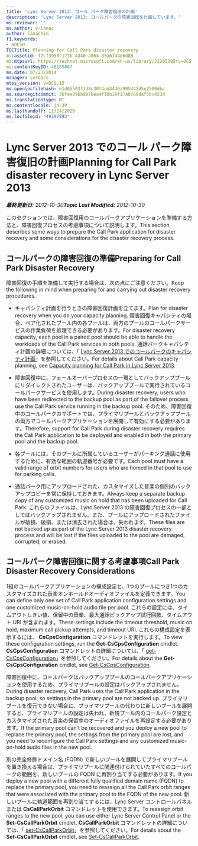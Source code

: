 ```yaml
---
title: 'Lync Server 2013: コール パーク障害復旧の計画'
description: 'Lync Server 2013: コールパークの障害回復を計画しています。'
ms.reviewer: ''
ms.author: v-lanac
author: lanachin
f1.keywords:
- NOCSH
TOCTitle: Planning for Call Park disaster recovery
ms:assetid: f7cf3958-177b-4340-a864-35a6f44d6d88
ms:mtpsurl: https://technet.microsoft.com/en-us/library/JJ205395(v=OCS.15)
ms:contentKeyID: 48185867
ms.date: 07/23/2014
manager: serdars
mtps_version: v=OCS.15
ms.openlocfilehash: e1d05503f1d8c30f4dd4446a995442d5e2500dbc
ms.sourcegitcommit: 36fee89bb887bea4f18b19f17a8c69daf5bc423d
ms.translationtype: MT
ms.contentlocale: ja-JP
ms.lasthandoff: 11/24/2020
ms.locfileid: "49397893"
---
```

# <a name="planning-for-call-park-disaster-recovery-in-lync-server-2013"></a><span data-ttu-id="5dab5-103">Lync Server 2013 でのコール パーク障害復旧の計画</span><span class="sxs-lookup"><span data-stu-id="5dab5-103">Planning for Call Park disaster recovery in Lync Server 2013</span></span>

<div data-xmlns="http://www.w3.org/1999/xhtml">

<div class="topic" data-xmlns="http://www.w3.org/1999/xhtml" data-msxsl="urn:schemas-microsoft-com:xslt" data-cs="https://msdn.microsoft.com/">

<div data-asp="https://msdn2.microsoft.com/asp">



</div>

<div id="mainSection">

<div id="mainBody"><span data-ttu-id="5dab5-104">

<span> </span></span><span class="sxs-lookup"><span data-stu-id="5dab5-104">

<span> </span></span></span>

<span data-ttu-id="5dab5-105">_**最終更新日:** 2012-10-30_</span><span class="sxs-lookup"><span data-stu-id="5dab5-105">_**Topic Last Modified:** 2012-10-30_</span></span>

<span data-ttu-id="5dab5-106">このセクションでは、障害回復用のコールパークアプリケーションを準備する方法と、障害回復プロセスの考慮事項について説明します。</span><span class="sxs-lookup"><span data-stu-id="5dab5-106">This section describes some ways to prepare the Call Park application for disaster recovery and some considerations for the disaster recovery process.</span></span>

<div>

## <a name="preparing-for-call-park-disaster-recovery"></a><span data-ttu-id="5dab5-107">コールパークの障害回復の準備</span><span class="sxs-lookup"><span data-stu-id="5dab5-107">Preparing for Call Park Disaster Recovery</span></span>

<span data-ttu-id="5dab5-108">障害回復の手順を準備して実行する場合は、次の点にご注意ください。</span><span class="sxs-lookup"><span data-stu-id="5dab5-108">Keep the following in mind when preparing for and carrying out disaster recovery procedures.</span></span>

  - <span data-ttu-id="5dab5-109">キャパシティ計画を行うときの障害回復計画を立てます。</span><span class="sxs-lookup"><span data-stu-id="5dab5-109">Plan for disaster recovery when you do your capacity planning.</span></span> <span data-ttu-id="5dab5-110">障害回復キャパシティの場合、ペア化されたプール内の各プールは、両方のプールのコールパークサービスの作業負荷を処理できる必要があります。</span><span class="sxs-lookup"><span data-stu-id="5dab5-110">For disaster recovery capacity, each pool in a paired pool should be able to handle the workloads of the Call Park services in both pools.</span></span> <span data-ttu-id="5dab5-111">通話パークキャパシティ計画の詳細については、「 [Lync Server 2013 でのコールパークのキャパシティ計画](lync-server-2013-capacity-planning-for-call-park.md)」を参照してください。</span><span class="sxs-lookup"><span data-stu-id="5dab5-111">For details about Call Park capacity planning, see [Capacity planning for Call Park in Lync Server 2013](lync-server-2013-capacity-planning-for-call-park.md).</span></span>

  - <span data-ttu-id="5dab5-112">障害回復中に、フェールオーバープロセスの一環としてバックアッププールにリダイレクトされたユーザーは、バックアッププールで実行されているコールパークサービスを使用します。</span><span class="sxs-lookup"><span data-stu-id="5dab5-112">During disaster recovery, users who have been redirected to the backup pool as part of the failover process use the Call Park service running in the backup pool.</span></span> <span data-ttu-id="5dab5-113">そのため、障害回復中のコールパークのサポートでは、プライマリプールとバックアッププールの両方でコールパークアプリケーションを展開して有効にする必要があります。</span><span class="sxs-lookup"><span data-stu-id="5dab5-113">Therefore, support for Call Park during disaster recovery requires the Call Park application to be deployed and enabled in both the primary pool and the backup pool.</span></span>

  - <span data-ttu-id="5dab5-114">各プールには、そのプールに所属しているユーザーがパーキング通話に使用するために、有効な範囲の軌道番号が必要です。</span><span class="sxs-lookup"><span data-stu-id="5dab5-114">Each pool must have a valid range of orbit numbers for users who are homed in that pool to use for parking calls.</span></span>

  - <span data-ttu-id="5dab5-115">通話パーク用にアップロードされた、カスタマイズした音楽の個別のバックアップコピーを常に保持しておきます。</span><span class="sxs-lookup"><span data-stu-id="5dab5-115">Always keep a separate backup copy of any customized music on hold that has been uploaded for Call Park.</span></span> <span data-ttu-id="5dab5-116">これらのファイルは、Lync Server 2013 の障害回復プロセスの一部としてはバックアップされません。また、プールにアップロードされたファイルが破損、破損、または消去された場合は、失われます。</span><span class="sxs-lookup"><span data-stu-id="5dab5-116">These files are not backed up as part of the Lync Server 2013 disaster recovery process and will be lost if the files uploaded to the pool are damaged, corrupted, or erased.</span></span>

</div>

<div>

## <a name="call-park-disaster-recovery-considerations"></a><span data-ttu-id="5dab5-117">コールパーク障害回復に関する考慮事項</span><span class="sxs-lookup"><span data-stu-id="5dab5-117">Call Park Disaster Recovery Considerations</span></span>

<span data-ttu-id="5dab5-118">1組のコールパークアプリケーションの構成設定と、1つのプールにつき1つのカスタマイズされた音楽オンホールドオーディオファイルを定義できます。</span><span class="sxs-lookup"><span data-stu-id="5dab5-118">You can define only one set of Call Park application configuration settings and one customized music-on-hold audio file per pool.</span></span> <span data-ttu-id="5dab5-119">これらの設定には、タイムアウトしきい値、保留中の音楽、最大通話ピックアップ試行回数、タイムアウト URI が含まれます。</span><span class="sxs-lookup"><span data-stu-id="5dab5-119">These settings include the timeout threshold, music on hold, maximum call pickup attempts, and timeout URI.</span></span> <span data-ttu-id="5dab5-120">これらの構成設定を表示するには、 **CsCpsConfiguration** コマンドレットを実行します。</span><span class="sxs-lookup"><span data-stu-id="5dab5-120">To view these configuration settings, run the **Get-CsCpsConfiguration** cmdlet.</span></span> <span data-ttu-id="5dab5-121">**CsCpsConfiguration** コマンドレットの詳細については、「 [get-CsCpsConfiguration](https://docs.microsoft.com/powershell/module/skype/Get-CsCpsConfiguration)」を参照してください。</span><span class="sxs-lookup"><span data-stu-id="5dab5-121">For details about the **Get-CsCpsConfiguration** cmdlet, see [Get-CsCpsConfiguration](https://docs.microsoft.com/powershell/module/skype/Get-CsCpsConfiguration).</span></span>

<span data-ttu-id="5dab5-122">障害回復中に、コールパークはバックアッププールのコールパークアプリケーションを使用するため、プライマリプールの設定はバックアップされません。</span><span class="sxs-lookup"><span data-stu-id="5dab5-122">During disaster recovery, Call Park uses the Call Park application in the backup pool, so settings in the primary pool are not backed up.</span></span> <span data-ttu-id="5dab5-123">プライマリプールを復元できない場合に、プライマリプールの代わりに新しいプールを展開すると、プライマリプールの設定は失われ、新規プール内のコールパーク設定とカスタマイズされた音楽の保留中のオーディオファイルを再設定する必要があります。</span><span class="sxs-lookup"><span data-stu-id="5dab5-123">If the primary pool can't be recovered and you deploy a new pool to replace the primary pool, the settings from the primary pool are lost, and you need to reconfigure the Call Park settings and any customized music-on-hold audio files in the new pool.</span></span>

<span data-ttu-id="5dab5-124">別の完全修飾ドメイン名 (FQDN) で新しいプールを展開してプライマリプールを置き換える場合は、プライマリプールに関連付けられていたすべてのコールパークの範囲を、新しいプールの FQDN に再割り当てする必要があります。</span><span class="sxs-lookup"><span data-stu-id="5dab5-124">If you deploy a new pool with a different fully qualified domain name (FQDN) to replace the primary pool, you need to reassign all the Call Park orbit ranges that were associated with the primary pool to the FQDN of the new pool.</span></span> <span data-ttu-id="5dab5-125">新しいプールに軌道範囲を再割り当てするには、Lync Server コントロールパネルまたは **CsCallParkOrbit** コマンドレットを使用できます。</span><span class="sxs-lookup"><span data-stu-id="5dab5-125">To reassign orbit ranges to the new pool, you can use either Lync Server Control Panel or the **Set-CsCallParkOrbit** cmdlet.</span></span> <span data-ttu-id="5dab5-126">**CsCallParkOrbit** コマンドレットの詳細については、「 [set-CsCallParkOrbit](https://docs.microsoft.com/powershell/module/skype/Set-CsCallParkOrbit)」を参照してください。</span><span class="sxs-lookup"><span data-stu-id="5dab5-126">For details about the **Set-CsCallParkOrbit** cmdlet, see [Set-CsCallParkOrbit](https://docs.microsoft.com/powershell/module/skype/Set-CsCallParkOrbit).</span></span>

<span data-ttu-id="5dab5-127"></div>

</div>

<span> </span>

</div>

</div>

</span><span class="sxs-lookup"><span data-stu-id="5dab5-127"></div>

</div>

<span> </span>

</div>

</div>

</span></span></div>

